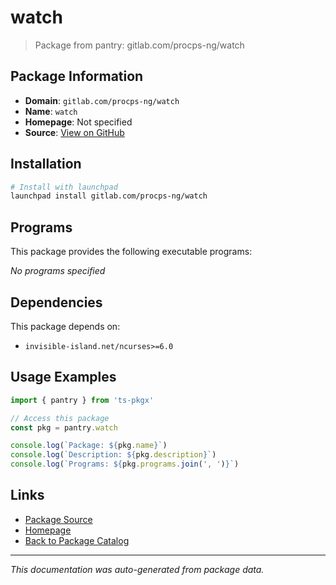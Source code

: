# watch

> Package from pantry: gitlab.com/procps-ng/watch

## Package Information

- **Domain**: `gitlab.com/procps-ng/watch`
- **Name**: `watch`
- **Homepage**: Not specified
- **Source**: [View on GitHub](https://github.com/pkgxdev/pantry/tree/main/projects/gitlab.com/procps-ng/watch/package.yml)

## Installation

```bash
# Install with launchpad
launchpad install gitlab.com/procps-ng/watch
```

## Programs

This package provides the following executable programs:

*No programs specified*

## Dependencies

This package depends on:

- `invisible-island.net/ncurses>=6.0`

## Usage Examples

```typescript
import { pantry } from 'ts-pkgx'

// Access this package
const pkg = pantry.watch

console.log(`Package: ${pkg.name}`)
console.log(`Description: ${pkg.description}`)
console.log(`Programs: ${pkg.programs.join(', ')}`)
```

## Links

- [Package Source](https://github.com/pkgxdev/pantry/tree/main/projects/gitlab.com/procps-ng/watch/package.yml)
- [Homepage](#)
- [Back to Package Catalog](../../../../package-catalog.md)

---

*This documentation was auto-generated from package data.*
